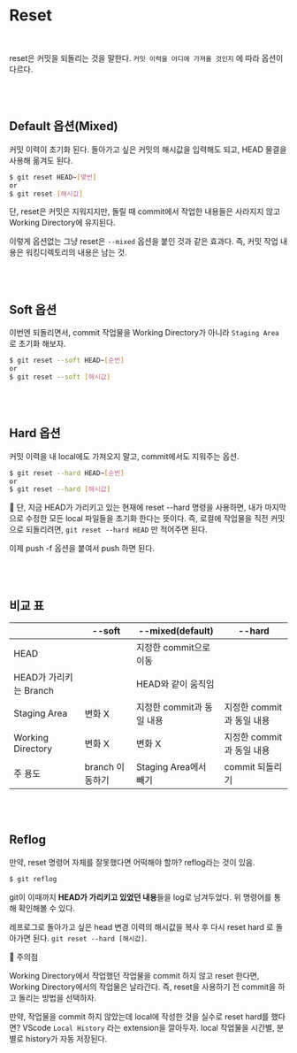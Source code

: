# Reset

<br/>

reset은 커밋을 되돌리는 것을 말한다. `커밋 이력을 어디에 가져올 것인지` 에 따라 옵션이 다르다.

<br/>

<br/>

## Default 옵션(Mixed)

커밋 이력이 초기화 된다. 돌아가고 싶은 커밋의 해시값을 입력해도 되고, HEAD 물결을 사용해 옮겨도 된다.

```sh
$ git reset HEAD~[몇번]
or
$ git reset [해시값]
```

단, reset은 커밋은 지워지지만, 돌릴 때 commit에서 작업한 내용들은 사라지지 않고 Working Directory에 유지된다.

이렇게 옵션없는 그냥 reset은 `--mixed` 옵션을 붙인 것과 같은 효과다. 즉, 커밋 작업 내용은 워킹디렉토리의 내용은 남는 것.

<br/>

<br/>

## Soft 옵션

이번엔 되돌리면서, commit 작업물을 Working Directory가 아니라 `Staging Area` 로 초기화 해보자.

```sh
$ git reset --soft HEAD~[순번]
or
$ git reset --soft [해시값]
```

<br/>

<br/>

## Hard 옵션

커밋 이력을 내 local에도 가져오지 말고, commit에서도 지워주는 옵션.

```sh
$ git reset --hard HEAD~[순번]
or
$ git reset --hard [해시값]
```

📌 단, 지금 HEAD가 가리키고 있는 현재에 reset --hard 명령을 사용하면, 내가 마지막으로 수정한 모든 local 파일들을 초기화 한다는 뜻이다. 즉, 로컬에 작업물을 직전 커밋으로 되돌리려면, `git reset --hard HEAD` 만 적어주면 된다.

이제 push -f 옵션을 붙여서 push 하면 된다.

<br/>

<br/>

## 비교 표

|                        | --soft          | --mixed(default)          | --hard                    |
| ---------------------- | --------------- | ------------------------- | ------------------------- |
| HEAD                   |                 | 지정한 commit으로 이동    |                           |
| HEAD가 가리키는 Branch |                 | HEAD와 같이 움직임        |                           |
| Staging Area           | 변화 X          | 지정한 commit과 동일 내용 | 지정한 commit과 동일 내용 |
| Working Directory      | 변화 X          | 변화 X                    | 지정한 commit과 동일 내용 |
| 주 용도                | branch 이동하기 | Staging Area에서 빼기     | commit 되돌리기           |

<br/>

<br/>

## Reflog

만약, reset 명령어 자체를 잘못했다면 어떡해야 할까? reflog라는 것이 있음.

```sh
$ git reflog
```

git이 이때까지 **HEAD가 가리키고 있었던 내용**들을 log로 남겨두었다. 위 명령어를 통해 확인해볼 수 있다.

레프로그로 돌아가고 싶은 head 변경 이력의 해시값을 복사 후 다시 reset hard 로 돌아가면 된다. `git reset --hard [해시값]`.

📌 주의점

Working Directory에서 작업했던 작업물을 commit 하지 않고 reset 한다면, Working Directory에서의 작업물은 날라간다. 즉, reset을 사용하기 전 commit을 하고 돌리는 방법을 선택하자.

만약, 작업물을 commit 하지 않았는데 local에 작성한 것을 실수로 reset hard를 했다면? VScode `Local History` 라는 extension을 깔아두자. local 작업물을 시간별, 분별로 history가 자동 저장된다.
